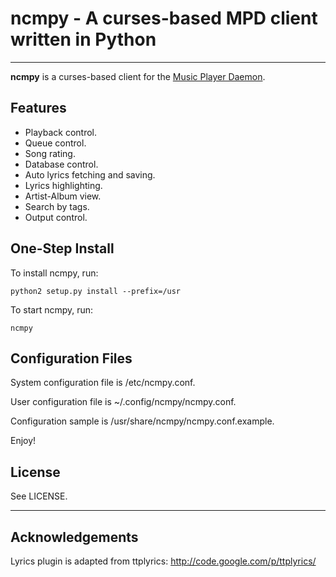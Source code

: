 # ncmpy - A curses-based MPD client written in Python

----

**ncmpy** is a curses-based client for the [Music Player Daemon][mpd].

## Features

-   Playback control.
-   Queue control.
-   Song rating.
-   Database control.
-   Auto lyrics fetching and saving.
-   Lyrics highlighting.
-   Artist-Album view.
-   Search by tags.
-   Output control.

## One-Step Install

To install ncmpy, run:

    python2 setup.py install --prefix=/usr

To start ncmpy, run:

    ncmpy

## Configuration Files

System configuration file is /etc/ncmpy.conf.

User configuration file is ~/.config/ncmpy/ncmpy.conf.

Configuration sample is /usr/share/ncmpy/ncmpy.conf.example.

Enjoy!

## License

See LICENSE.

----

## Acknowledgements

Lyrics plugin is adapted from ttplyrics: http://code.google.com/p/ttplyrics/


[mpd]: http://musicpd.org/
